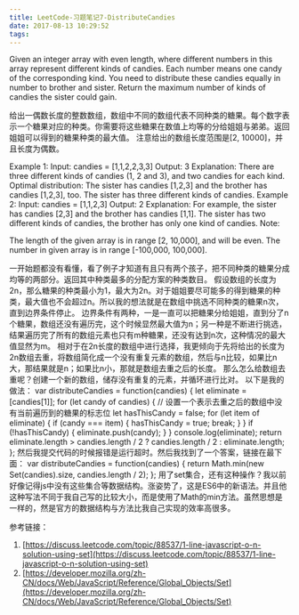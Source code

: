 ```yaml
---
title: LeetCode-习题笔记7-DistributeCandies
date: 2017-08-13 10:29:52
tags:
---
```



Given an integer array with even length, where different numbers in this array represent different kinds of candies. Each number means one candy of the corresponding kind. You need to distribute these candies equally in number to brother and sister. Return the maximum number of kinds of candies the sister could gain.

给出一偶数长度的整数数组，数组中不同的数组代表不同种类的糖果。每个数字表示一个糖果对应的种类。你需要将这些糖果在数值上均等的分给姐姐与弟弟。返回姐姐可以得到的糖果种类的最大值。
注意给出的数组长度范围是[2, 10000]，并且长度为偶数。


Example 1:
Input: candies = [1,1,2,2,3,3]
Output: 3
Explanation:
There are three different kinds of candies (1, 2 and 3), and two candies for each kind.
Optimal distribution: The sister has candies [1,2,3] and the brother has candies [1,2,3], too. 
The sister has three different kinds of candies. 
Example 2:
Input: candies = [1,1,2,3]
Output: 2
Explanation: For example, the sister has candies [2,3] and the brother has candies [1,1]. 
The sister has two different kinds of candies, the brother has only one kind of candies. 
Note:

The length of the given array is in range [2, 10,000], and will be even.
The number in given array is in range [-100,000, 100,000].




一开始题都没有看懂，看了例子才知道有且只有两个孩子，把不同种类的糖果分成均等的两部分。返回其中种类最多的分配方案的种类数目。
假设数组的长度为2n，那么糖果的种类最小为1，最大为2n。对于姐姐要尽可能多的得到糖果的种类，最大值也不会超过n。所以我的想法就是在数组中挑选不同种类的糖果n次，直到边界条件停止。
边界条件有两种，一是一直可以把糖果分给姐姐，直到分了n个糖果，数组还没有遍历完，这个时候显然最大值为n；另一种是不断进行挑选，结果遍历完了所有的数组元素也只有m种糖果，还没有达到n次，这种情况的最大值显然为m。
相对于在2n长度的数组中进行选择，我更倾向于先将给出的长度为2n数组去重，将数组简化成一个没有重复元素的数组，然后与n比较，如果比n大，那结果就是n；如果比n小，那就是数组去重之后的长度。
那么怎么给数组去重呢？创建一个新的数组，储存没有重复的元素，并循环进行比对。
以下是我的做法：
	var distributeCandies = function(candies) {
	    let eliminate = [candies[1]];
	    for (let candy of candies) {
	        // 设置一个表示去重之后的数组中没有当前遍历到的糖果的标志位
	        let hasThisCandy = false;
	        for (let item of eliminate) {
	            if (candy === item) {
	                hasThisCandy = true;
	                break;
	            }
	        }
	        if (!hasThisCandy) {
	            eliminate.push(candy);
	        }
	    }
	    console.log(eliminate);
	    return eliminate.length > candies.length / 2 ? candies.length / 2 : eliminate.length;
	};
然后我提交代码的时候报错是运行超时。然后我找到了一个答案，链接在最下面：
	var distributeCandies = function(candies) {
	    return Math.min(new Set(candies).size, candies.length / 2);
	};
用了set集合，还有这种操作？我以前好像记得js中没有这些集合等数据结构。涨姿势了，这是ES6中的新语法。并且他这种写法不同于我自己写的比较大小，而是使用了Math的min方法。虽然思想是一样的，然是官方的数据结构与方法比我自己实现的效率高很多。





参考链接：

1. [https://discuss.leetcode.com/topic/88537/1-line-javascript-o-n-solution-using-set](https://discuss.leetcode.com/topic/88537/1-line-javascript-o-n-solution-using-set)
2. [https://developer.mozilla.org/zh-CN/docs/Web/JavaScript/Reference/Global_Objects/Set](https://developer.mozilla.org/zh-CN/docs/Web/JavaScript/Reference/Global_Objects/Set)